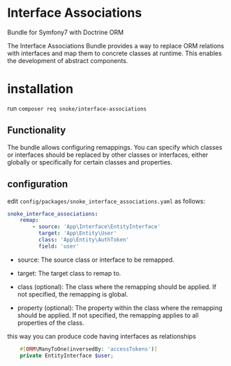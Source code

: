 # Interface Associations
Bundle for Symfony7 with Doctrine ORM

The Interface Associations Bundle provides a way to replace ORM relations with interfaces and map them to concrete classes at runtime. This enables the development of abstract components.
# installation
run ```composer req snoke/interface-associations```

## Functionality

The bundle allows configuring remappings. You can specify which classes or interfaces should be replaced by other classes or interfaces, either globally or specifically for certain classes and properties.

## configuration

edit ```config/packages/snoke_interface_associations.yaml``` as follows:
```yaml
snoke_interface_associations:
    remap:
        - source: 'App\Interface\EntityInterface'
          target: 'App\Entity\User'
          class: 'App\Entity\AuthToken'
          field: 'user'
```

- source: The source class or interface to be remapped.


- target: The target class to remap to.


- class (optional): The class where the remapping should be applied. If not specified, the remapping is global.


- property (optional): The property within the class where the remapping should be applied. If not specified, the remapping applies to all properties of the class.

this way you can produce code having interfaces as relationships
```php
    #[ORM\ManyToOne(inversedBy: 'accessTokens')]
    private EntityInterface $user;
```
